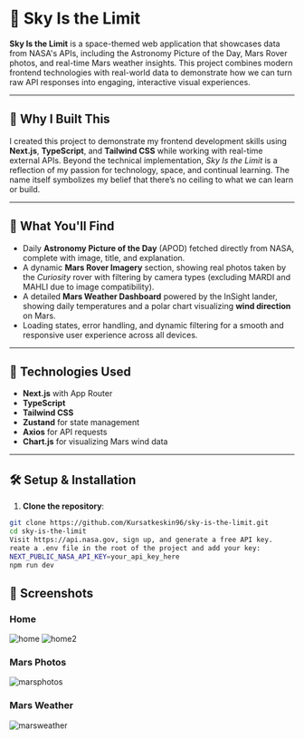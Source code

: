 # 🌌 Sky Is the Limit

**Sky Is the Limit** is a space-themed web application that showcases data from NASA's APIs, including the Astronomy Picture of the Day, Mars Rover photos, and real-time Mars weather insights. This project combines modern frontend technologies with real-world data to demonstrate how we can turn raw API responses into engaging, interactive visual experiences.

---

## 🚀 Why I Built This

I created this project to demonstrate my frontend development skills using **Next.js**, **TypeScript**, and **Tailwind CSS** while working with real-time external APIs. Beyond the technical implementation, _Sky Is the Limit_ is a reflection of my passion for technology, space, and continual learning. The name itself symbolizes my belief that there’s no ceiling to what we can learn or build.

---

## 🌌 What You'll Find

- Daily **Astronomy Picture of the Day** (APOD) fetched directly from NASA, complete with image, title, and explanation.
- A dynamic **Mars Rover Imagery** section, showing real photos taken by the _Curiosity_ rover with filtering by camera types (excluding MARDI and MAHLI due to image compatibility).
- A detailed **Mars Weather Dashboard** powered by the InSight lander, showing daily temperatures and a polar chart visualizing **wind direction** on Mars.
- Loading states, error handling, and dynamic filtering for a smooth and responsive user experience across all devices.

---

## 🧪 Technologies Used

- **Next.js** with App Router
- **TypeScript**
- **Tailwind CSS**
- **Zustand** for state management
- **Axios** for API requests
- **Chart.js** for visualizing Mars wind data

---

## 🛠 Setup & Installation

1. **Clone the repository**:

```bash
git clone https://github.com/Kursatkeskin96/sky-is-the-limit.git
cd sky-is-the-limit
Visit https://api.nasa.gov, sign up, and generate a free API key.
reate a .env file in the root of the project and add your key:
NEXT_PUBLIC_NASA_API_KEY=your_api_key_here
npm run dev

```
## 📸 Screenshots
### Home 
![home](https://i.imgur.com/qVmG50X.png)
![home2](https://i.imgur.com/hv89bnL.png)
### Mars Photos
![marsphotos](https://i.imgur.com/RGmiOWa.png)
### Mars Weather
![marsweather](https://i.imgur.com/MvdIWuJ.png)
